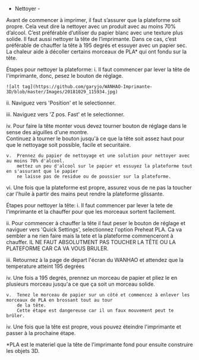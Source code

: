 - Nettoyer -

Avant de commencer à imprimer, il faut s’assurer que la plateforme soit propre. 
Cela veut dire la nettoyer avec un produit avec au moins 70% d’alcool. 
C’est préférable d’utiliser du papier blanc avec une texture plus solide. 
Il faut aussi nettoyer la tête de l’imprimante. 
Dans ce cas, c’est préférable de chauffer la tête à 195 degrés et essuyer avec un papier sec. 
La chaleur aide à décoller certains morceaux de PLA* qui ont fondu sur la tête. 

Étapes pour nettoyer la plateforme:
    i.  Il faut commencer par lever la tête de l'imprimante, donc, pesez le bouton de réglage.
    
    ![alt tag](https://github.com/garyjo/WANHAO-Imprimante-3D/blob/master/Images/20181029_115934.jpg)
   
   ii.  Naviguez vers 'Position' et le selectionner.
  
  iii.  Naviguez vers 'Z pos. Fast' et le selectionner.
   
   iv.  Pour faire la tête monter vous devez tourner bouton de réglage dans le sense des aiguilles d'une montre.  
        Continuez à tourner le bouton jusqu'à ce que la tête soit assez haut pour que le nettoyage soit possible, 
        facile et securitaire.
    
    v.  Prennez du papier de nettoyage et une solution pour nettoyer avec au moins 70% d'alcool. 
        mettez un peu d'alcool sur le papier et essuyez la plateforme tout en s'assurant que le papier 
        ne laisse pas de residue ou de poussier sur la plateforme.
   
   vi.  Une fois que la plateforme est propre, assurez vous de ne pas la toucher car l'huile à
        partir des mains peut rendre la plateforme glissante. 
   
 Étapes pour nettoyer la tête:
    i.  Il faut commencer par lever la tete de l'imprimante et la chauffer pour que les morceaux sortent facilement.
   
   ii.  Pour commencer à chauffer la tête il faut peser le bouton de réglage et naviguer vers 'Quick Settings', 
        selectionnez l'option Preheat PLA. Ca va sembler a ne rien faire mais la tete et la plateforme commenceront 
        à chauffer. IL NE FAUT ABSOLUTMENT PAS TOUCHER LA TÊTE OU LA PLATEFORME CAR CA VA VOUS BRULER. 
  
  iii.  Retournez à la page de depart l'écran du WANHAO et attendez que la temperature atteint 195 degrées 
   
   iv.  Une fois a 195 degrés, prennez un morceau de papier et pliez le en plusieurs morceau jusqu'a ce que ça soit 
        un morceau solide. 
    
    v.  Tenez le morceau de papier sur un côté et commencez à enlever les morceaux de PLA en brossant tout au tour 
        de la tête.
        Cette étape est dangereuse car il un faux mouvement peut te brûler.
   
   iv.  Une fois que la tête est propre, vous pouvez éteindre l'imprimante et passer à la prochaine étape. 

    
*PLA est le materiel que la tête de l'imprimante fond pour ensuite construire les objets 3D. 
